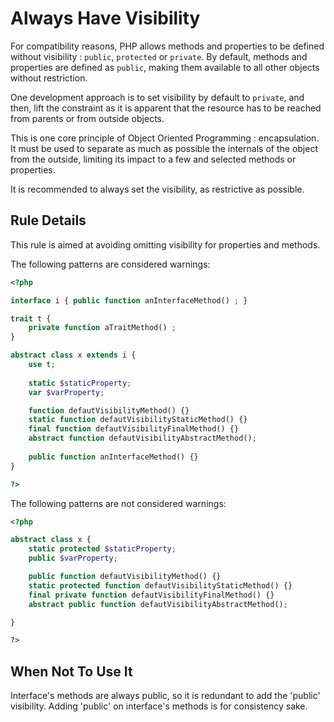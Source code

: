 <!-- Good Practices -->
# Always Have Visibility

For compatibility reasons, PHP allows methods and properties to be defined without visibility : `public`, `protected` or `private`. By default, methods and properties are defined as `public`, making them available to all other objects without restriction. 

One development approach is to set visibility by default to `private`, and then, lift the constraint as it is apparent that the resource has to be reached from parents or from outside objects. 

This is one core principle of Object Oriented Programming : encapsulation. It must be used to separate as much as possible the internals of the object from the outside, limiting its impact to a few and selected methods or properties. 

It is recommended to always set the visibility, as restrictive as possible.

## Rule Details

This rule is aimed at avoiding omitting visibility for properties and methods.

The following patterns are considered warnings:

```php
<?php

interface i { public function anInterfaceMethod() ; }

trait t {
	private function aTraitMethod() ;
}

abstract class x extends i {
	use t;
	
	static $staticProperty;
	var $varProperty;

	function defautVisibilityMethod() {}
	static function defautVisibilityStaticMethod() {}
	final function defautVisibilityFinalMethod() {}
	abstract function defautVisibilityAbstractMethod();
	
	public function anInterfaceMethod() {} 
}

?>
```

The following patterns are not considered warnings:

```php
<?php

abstract class x {
	static protected $staticProperty;
	public $varProperty;

	public function defautVisibilityMethod() {}
	static protected function defautVisibilityStaticMethod() {}
	final private function defautVisibilityFinalMethod() {}
	abstract public function defautVisibilityAbstractMethod();

}

?>
```

## When Not To Use It

Interface's methods are always public, so it is redundant to add the 'public' visibility. Adding 'public' on interface's methods is for consistency sake.

<!--
### Options

## Further Readings
-->

